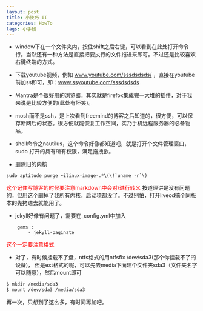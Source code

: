 ```yaml
---
layout: post
title: 小技巧 II
categories: HowTo
tags: 小手段
---
```


* window下在一个文件夹内，按住shift之后右键，可以看到在此处打开命令行。当然还有一种方法是直接把要执行的文件拖进来即可。不过还是比较喜欢右键终端的方式。

* 下载youtube视频，例如 www.youtube.com/sssdsdsds/ ，直接在youtube前加ss即可，即：www.ssyoutube.com/sssdsdsds

* Mantra是个很好用的浏览器，其实就是firefox集成完一大堆的插件，对于我来说是比较方便的(此处有坏笑)。

* mosh而不是ssh，是上次看到freemind的博客之后知道的，很方便，可以保存断网后的状态。很方便就能恢复工作空间，实乃手机远程服务器的必备物品。

* shell命令之nautilus，这个命令好像都知道吧，就是打开个文件管理窗口，sudo 打开的具有所有权限，满足拖拽欲。

* 删除旧的内核 
> 
```
sudo aptitude purge ~ilinux-image-.*\(\!`uname -r`\)
```
> 
<font color="red">这个记住写博客的时候要注意markdown中会对\进行转义</font>
按道理讲是没有问题的，但用这个删掉了我所有内核，启动项都没了。不过别怕，打开livecd搞个同版本的先拷进去就能用了。

* jekyll好像有问题了，需要在_config.yml中加入
>  
``` 
	gems :
		- jekyll-paginate
```

<font color="red"> 这个一定要注意格式 </font>
	
* 对了，有时候挂载不了盘，ntfs格式的用ntfsfix /dev/sda3(那个你挂载不了的设备)，
但是ext格式的呢，可以先去media下面建个文件夹sda3（文件夹名字可以随意），然后mount即可
> 
```bash
$ mkdir /media/sda3
$ mount /dev/sda3 /media/sda3
```
再一次，只想到了这么多，有时间再加吧。










